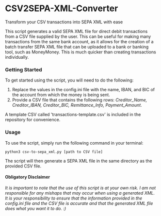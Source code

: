 # CSV2SEPA-XML-Converter
Transform your CSV transactions into SEPA XML with ease

This script generates a valid SEPA XML file for direct debit transactions from a CSV file supplied by the user. This can be useful for making many transactions from the same bank account, as it allows for the creation of a batch transfer SEPA XML file that can be uploaded to a bank or banking tool, such as MoneyMoney. This is much quicker than creating transactions individually.

### Getting Started
To get started using the script, you will need to do the following:

1. Replace the values in the config.ini file with the name, IBAN, and BIC of the account from which the money is being sent.
2. Provide a CSV file that contains the following rows: *Creditor_Name, Creditor_IBAN, Creditor_BIC, Remittance_Info, Payment_Amount*.

A template CSV called 'transactions-template.csv' is included in the repository for convenience.

### Usage
To use the script, simply run the following command in your terminal:

```
python3 csv-to-sepa_xml.py [path to CSV file]
```
The script will then generate a SEPA XML file in the same directory as the provided CSV file.

#### Obligatory Disclaimer
*It is important to note that the use of this script is at your own risk. I am not responsible for any mishaps that may occur when using a generated XML. It is your responsibility to ensure that the information provided in the config.ini file and the CSV file is accurate and that the generated XML file does what you want it to do. :)*
